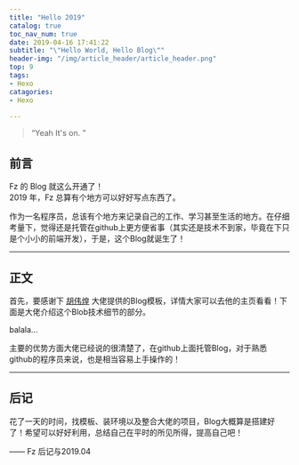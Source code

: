 ```yaml
---
title: "Hello 2019"
catalog: true
toc_nav_num: true
date: 2019-04-16 17:41:22
subtitle: "\"Hello World, Hello Blog\""
header-img: "/img/article_header/article_header.png"
top: 9
tags:
- Hexo
catagories:
- Hexo

---
```


> “Yeah It's on. ”

## 前言

Fz 的 Blog 就这么开通了！  
2019 年，Fz 总算有个地方可以好好写点东西了。

作为一名程序员，总该有个地方来记录自己的工作、学习甚至生活的地方。在仔细考量下，觉得还是托管在github上更方便省事（其实还是技术不到家，毕竟在下只是个小小的前端开发），于是，这个Blog就诞生了！

---  

## 正文

首先，要感谢下 [胡伟煌][1] 大佬提供的Blog模板，详情大家可以去他的主页看看！下面是大佬介绍这个Blob技术细节的部分。  

balala...

主要的优势方面大佬已经说的很清楚了，在github上面托管Blog，对于熟悉github的程序员来说，也是相当容易上手操作的！

---

## 后记

花了一天的时间，找模板、装环境以及整合大佬的项目，Blog大概算是搭建好了！希望可以好好利用，总结自己在平时的所见所得，提高自己吧！  

—— Fz 后记与2019.04

[1]: https://www.huweihuang.com/  
[2]: https://pages.github.com/ 
[3]: http://jekyllrb.com/